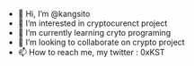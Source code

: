 - 👋 Hi, I’m @kangsito
- 👀 I’m interested in cryptocurenct project
- 🌱 I’m currently learning cryto programing
- 💞️ I’m looking to collaborate on crypto project
- 📫 How to reach me, my twitter : 0xKST


<!---
kangsito/kangsito is a ✨ special ✨ repository because its `README.md` (this file) appears on your GitHub profile.
You can click the Preview link to take a look at your changes.
--->
